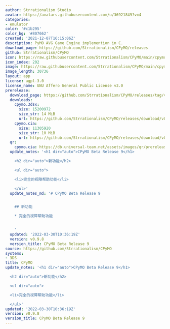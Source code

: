 ```yaml
---
author: Strrationalism Studio
avatar: https://avatars.githubusercontent.com/u/36921849?v=4
categories:
- emulator
color: '#c1b295'
color_bg: '#807662'
created: '2021-12-07T16:15:06Z'
description: PyMO AVG Game Engine implemention in C.
download_page: https://github.com/Strrationalism/CPyMO/releases
github: Strrationalism/CPyMO
icon: https://raw.githubusercontent.com/Strrationalism/CPyMO/main/cpymo-backends/3ds/icon.png
icon_index: 202
image: https://raw.githubusercontent.com/Strrationalism/CPyMO/main/cpymo-backends/3ds/banner.png
image_length: 30736
layout: app
license: agpl-3.0
license_name: GNU Affero General Public License v3.0
prerelease:
  download_page: https://github.com/Strrationalism/CPyMO/releases/tag/v0.9.8
  downloads:
    cpymo.3dsx:
      size: 15200972
      size_str: 14 MiB
      url: https://github.com/Strrationalism/CPyMO/releases/download/v0.9.8/cpymo.3dsx
    cpymo.cia:
      size: 11305920
      size_str: 10 MiB
      url: https://github.com/Strrationalism/CPyMO/releases/download/v0.9.8/cpymo.cia
  qr:
    cpymo.cia: https://db.universal-team.net/assets/images/qr/prerelease/cpymo-cia.png
  update_notes: '<h1 dir="auto">CPyMO Beta Release 9</h1>

    <h2 dir="auto">新功能</h2>

    <ul dir="auto">

    <li>完全的视障帮助功能</li>

    </ul>'
  update_notes_md: '# CPyMO Beta Release 9


    ## 新功能

    * 完全的视障帮助功能


    '
  updated: '2022-03-30T10:36:19Z'
  version: v0.9.8
  version_title: CPyMO Beta Release 9
source: https://github.com/Strrationalism/CPyMO
systems:
- 3DS
title: CPyMO
update_notes: '<h1 dir="auto">CPyMO Beta Release 9</h1>

  <h2 dir="auto">新功能</h2>

  <ul dir="auto">

  <li>完全的视障帮助功能</li>

  </ul>'
updated: '2022-03-30T10:36:19Z'
version: v0.9.8
version_title: CPyMO Beta Release 9
---
```

